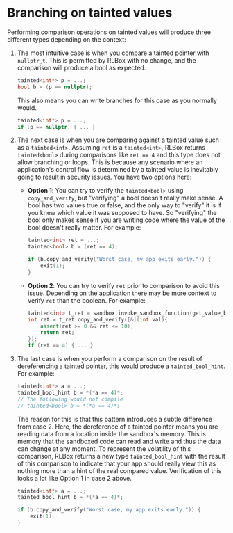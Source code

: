 # Branching on tainted values

Performing comparison operations on tainted values will produce three different
types depending on the context:

1. The most intuitive case is when you compare a tainted pointer with
   `nullptr_t`. This is permitted by RLBox with no change, and the comparison
   will produce a bool as expected.

   ```cpp
   tainted<int*> p = ...;
   bool b = (p == nullptr);
   ```

   This also means you can write branches for this case as you normally would.

   ```cpp
   tainted<int*> p = ...;
   if (p == nullptr) { ... }
   ```

2. The next case is when you are comparing against a tainted value such as a
   `tainted<int>`. Assuming `ret` is a `tainted<int>`, RLBox returns
  `tainted<bool>` during comparisons like `ret == 4` and this type does not
  allow branching or loops. This is because any scenario where an application's
  control flow is determined by a tainted value is inevitably going to result in
  security issues. You have two options here:

    - **Option 1**: You can try to verify the `tainted<bool>` using
    `copy_and_verify`, but "verifying" a bool doesn't really make sense. A bool
    has two values true or false, and the only way to "verify" it is if you knew
    which value it was supposed to have. So "verifying" the bool only makes
    sense if you are writing code where the value of the bool doesn't really
    matter. For example:

        ```cpp
        tainted<int> ret = ...;
        tainted<bool> b = (ret == 4);

        if (b.copy_and_verify("Worst case, my app exits early.")) {
            exit(1);
        }
        ```
    - **Option 2**: You can try to verify `ret` prior to comparison to avoid
    this issue. Depending on the application there may be more context to verify
    `ret` than the boolean. For example:

        ```cpp
        tainted<int> t_ret = sandbox.invoke_sandbox_function(get_value_between_1_and_10);
        int ret = t_ret.copy_and_verify([&](int val){
            assert(ret >= 0 && ret <= 10);
            return ret;
        });
        if (ret == 4) { ... }
        ```

3. The last case is when you perform a comparison on the result of dereferencing
  a tainted pointer, this would produce a `tainted_bool_hint`. For example:

    ```cpp
    tainted<int*> a = ...;
    tainted_bool_hint b = *(*a == 4)*;
    // The following would not compile
    // tainted<bool> b = *(*a == 4)*;
    ```

    The reason for this is that this pattern introduces a subtle difference from
    case 2. Here, the dereference of a tainted pointer means you are reading data
    from a location inside the sandbox's memory. This is memory that the sandboxed
    code can read and write and thus the data can change at any moment. To
    represent the volatility of this comparison, RLBox returns a new type
    `tainted_bool_hint` with the result of this comparison to indicate that your
    app should really view this as nothing more than a hint of the real compared
    value. Verification of this looks a lot like Option 1 in case 2 above.

    ```cpp
    tainted<int*> a = ...;
    tainted_bool_hint b = *(*a == 4)*;

    if (b.copy_and_verify("Worst case, my app exits early.")) {
        exit(1);
    }
    ```
